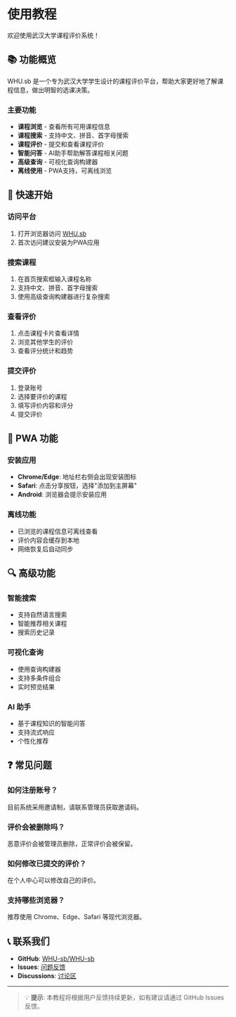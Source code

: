 # 使用教程

欢迎使用武汉大学课程评价系统！

## 📚 功能概览

WHU.sb 是一个专为武汉大学学生设计的课程评价平台，帮助大家更好地了解课程信息，做出明智的选课决策。

### 主要功能

- **课程浏览** - 查看所有可用课程信息
- **课程搜索** - 支持中文、拼音、首字母搜索
- **课程评价** - 提交和查看课程评价
- **智能问答** - AI助手帮助解答课程相关问题
- **高级查询** - 可视化查询构建器
- **离线使用** - PWA支持，可离线浏览

## 🚀 快速开始

### 访问平台
1. 打开浏览器访问 [WHU.sb](https://whu.sb)
2. 首次访问建议安装为PWA应用

### 搜索课程
1. 在首页搜索框输入课程名称
2. 支持中文、拼音、首字母搜索
3. 使用高级查询构建器进行复杂搜索

### 查看评价
1. 点击课程卡片查看详情
2. 浏览其他学生的评价
3. 查看评分统计和趋势

### 提交评价
1. 登录账号
2. 选择要评价的课程
3. 填写评价内容和评分
4. 提交评价

## 📱 PWA 功能

### 安装应用
- **Chrome/Edge**: 地址栏右侧会出现安装图标
- **Safari**: 点击分享按钮，选择"添加到主屏幕"
- **Android**: 浏览器会提示安装应用

### 离线功能
- 已浏览的课程信息可离线查看
- 评价内容会缓存到本地
- 网络恢复后自动同步

## 🔍 高级功能

### 智能搜索
- 支持自然语言搜索
- 智能推荐相关课程
- 搜索历史记录

### 可视化查询
- 使用查询构建器
- 支持多条件组合
- 实时预览结果

### AI 助手
- 基于课程知识的智能问答
- 支持流式响应
- 个性化推荐

## ❓ 常见问题

### 如何注册账号？
目前系统采用邀请制，请联系管理员获取邀请码。

### 评价会被删除吗？
恶意评价会被管理员删除，正常评价会被保留。

### 如何修改已提交的评价？
在个人中心可以修改自己的评价。

### 支持哪些浏览器？
推荐使用 Chrome、Edge、Safari 等现代浏览器。

## 📞 联系我们

- **GitHub**: [WHU-sb/WHU-sb](https://github.com/WHU-sb/WHU-sb)
- **Issues**: [问题反馈](https://github.com/WHU-sb/WHU-sb/issues)
- **Discussions**: [讨论区](https://github.com/WHU-sb/WHU-sb/discussions)

---

> 💡 **提示**: 本教程将根据用户反馈持续更新，如有建议请通过 GitHub Issues 反馈。
